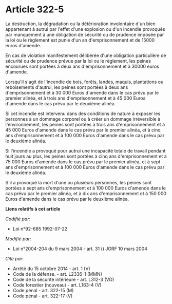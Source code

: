 # Article 322-5

La destruction, la dégradation ou la détérioration involontaire d'un bien appartenant à autrui par l'effet d'une explosion ou
d'un incendie provoqués par manquement à une obligation de sécurité ou de prudence imposée par la loi ou le règlement est
punie d'un an d'emprisonnement et de 15000 euros d'amende.

En cas de violation manifestement délibérée d'une obligation particulière de sécurité ou de prudence prévue par la loi ou le
règlement, les peines encourues sont portées à deux ans d'emprisonnement et à 30000 euros d'amende.

Lorsqu'il s'agit de l'incendie de bois, forêts, landes, maquis, plantations ou reboisements d'autrui, les peines sont portées
à deux ans d'emprisonnement et à 30 000 Euros d'amende dans le cas prévu par le premier alinéa, et à trois ans
d'emprisonnement et à 45 000 Euros d'amende dans le cas prévu par le deuxième alinéa.

Si cet incendie est intervenu dans des conditions de nature à exposer les personnes à un dommage corporel ou à créer un
dommage irréversible à l'environnement, les peines sont portées à trois ans d'emprisonnement et à 45 000 Euros d'amende dans
le cas prévu par le premier alinéa, et à cinq ans d'emprisonnement et à 100 000 Euros d'amende dans le cas prévu par le
deuxième alinéa.

Si l'incendie a provoqué pour autrui une incapacité totale de travail pendant huit jours au plus, les peines sont portées à
cinq ans d'emprisonnement et à 75 000 Euros d'amende dans le cas prévu par le premier alinéa, et à sept ans d'emprisonnement
et à 100 000 Euros d'amende dans le cas prévu par le deuxième alinéa.

S'il a provoqué la mort d'une ou plusieurs personnes, les peines sont portées à sept ans d'emprisonnement et à 100 000 Euros
d'amende dans le cas prévu par le premier alinéa, et à dix ans d'emprisonnement et à 150 000 Euros d'amende dans le cas prévu
par le deuxième alinéa.

**Liens relatifs à cet article**

_Codifié par_:

  - Loi n°92-685 1992-07-22

_Modifié par_:

  - Loi n°2004-204 du 9 mars 2004 - art. 31 () JORF 10 mars 2004

_Cité par_:

  - Arrêté du 15 octobre 2014 - art. 1 (V)
  - Code de la défense. - art. L2336-1 (MMN)
  - Code de la sécurité intérieure - art. L312-3 (VD)
  - Code forestier (nouveau) - art. L163-4 (V)
  - Code pénal - art. 322-15 (M)
  - Code pénal - art. 322-17 (V)
